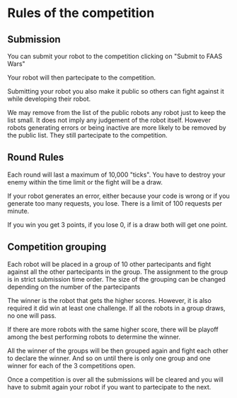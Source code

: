 # Rules of the competition

## Submission

You can submit your robot to the competition clicking on "Submit to FAAS Wars"

Your robot will then partecipate to the competition.

Submitting your robot you also make it public so others can fight against it while developing their robot. 

We may remove from the list of the public robots any robot just to keep the list small. It does not imply any judgement of the robot itself. However robots generating errors or being inactive are more likely to be removed by the public list. They still partecipate to the competition.

## Round Rules

Each round will last a maximum of 10,000 "ticks". You have to destroy your enemy within the time limit or the fight will be a draw.

If your robot generates an error, either because your code is wrong or if you generate too many requests, you lose. There is a limit of 100 requests per minute.

If you win you get 3 points, if you lose 0, if is a draw both will get one point.

## Competition grouping

Each robot will be placed in a group of 10 other partecipants and fight against all the other partecipants in the group. The assignment to the group is in strict submission time order. The size of the grouping can be changed depending on the number of the partecipants

The winner is the robot that gets the higher scores.  However, it is also required it did win at least one challenge. If all the robots in a group draws, no one will pass.
 
If there are more robots with the same higher score, there will be playoff among the best performing robots to determine the winner.

All the winner of the groups will be then grouped again and fight each other to declare the winner. And so on until there is only one group and one winner for each of the 3 competitions open.

Once a competition is over all the submissions will be cleared and you will have to submit again your robot if you want to partecipate to the next.

